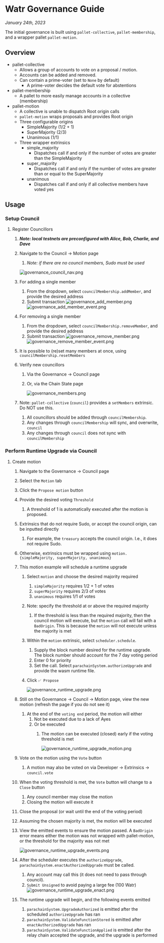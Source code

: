 # Watr Governance Guide
*January 24th, 2023*

The initial governance is built using `pallet-collective`, `pallet-membership`, and a wrapper pallet `pallet-motion`.

## Overview
- pallet-collective
    - Allows a group of accounts to vote on a proposal / motion.
    - Accounts can be added and removed.
    - Can contain a prime-voter (set to `None` by default)
        - A prime-voter decides the default vote for abstentions
- pallet-membership
    - A pallet to more easily manage accounts in a collective (membership)
- pallet-motion
    - A collective is unable to dispatch Root origin calls
    - `pallet-motion` wraps proposals and provides Root origin
    - Three configurable origins
        - SimpleMajority (1/2 + 1)
        - SuperMajority (2/3)
        - Unanimous (1/1)
    - Three wrapper extrinsics
        - simple_majority
            - Dispatches call if and only if the number of votes are greater than the SimpleMajority
        - super_majority
            - Dispatches call if and only if the number of votes are greater than or equal to the SuperMajority
        - unanimous
            - Dispatches call if and only if all collective members have voted yes

## Usage
### Setup Council
1. Register Councillors
   1.  ***Note: local testnets are preconfigured with Alice, Bob, Charlie, and Dave***
    2. Navigate to the Council -> Motion page
       1. *Note: if there are no council members, Sudo must be used* 
       
        ![governance_council_nav.png](images/governance_council_nav.png)
        
    3. For adding a single member
        1. From the dropdown, select `councilMembership.addMember`, and provide the desired address
        2. Submit transaction
        ![governance_add_member.png](images/governance_add_member.png)
        ![governance_add_member_event.png](images/governance_add_member_event.png)
    4. For removing a single member
        1. From the dropdown, select `councilMembership.removeMember`, and provide the desired address
        2. Submit transaction
        ![governance_remove_member.png](images/governance_remove_member.png)
        ![governance_remove_member_event.png](images/governance_remove_member_event.png)
    5. It is possible to (re)set many members at once, using `councilMembership.resetMembers` 
            
    6. Verify new councillors
        1. Via the Governance → Council page
        2. Or, via the Chain State page
            
            ![governance_members.png](images/governance_members.png)
            
    7. Note: `pallet-collective` (`council`) provides a `setMembers` extrinsic. Do NOT use this.
        1. All councillors should be added through `councilMembership`.
        2. Any changes through `councilMembership` will sync, and overwrite, `council`
        3. Any changes through `council` does not sync with `councilMembership`

### Perform Runtime Upgrade via Council
1. Create motion
    1. Navigate to the Governance → Council page
    2. Select the `Motion` tab
    3. Click the `Propose motion` button
    4. Provide the desired voting `Threshold`
        1. A threshold of 1 is automatically executed after the motion is proposed.
    5. Extrinsics that do not require Sudo, or accept the council origin, can be inputted directly
        1. For example, the `treasury` accepts the council origin. I.e., it does not require Sudo.
    6. Otherwise, extrinsics must be wrapped using `motion.{simpleMajority, superMajority, unanimous}`
    7. This motion example will schedule a runtime upgrade
        1. Select `motion` and choose the desired majority required
            1. `simpleMajority` requires 1/2 + 1 of votes
            2. `superMajority` requires 2/3 of votes
            3. `unanimous` requires 1/1 of votes
        2. Note: specify the threshold at or above the required majority
            1. If the threshold is less than the required majority, then the council motion will execute, but the `motion` call will fail with a `BadOrigin`. This is because the `motion` will not execute unless the majority is met
        3. Within the `motion` extrinsic, select `scheduler.schedule`. 
           1. Supply the block number desired for the runtime upgrade. The block number should account for the 7 day voting period
           2. Enter 0 for priority
           3. Set the call. Select `parachainSystem.authorizeUpgrade` and provide the wasm runtime file. 
        4. Click `✅ Propose`
            
            ![governance_runtime_upgrade.png](images/governance_runtime_upgrade.png)
            
    8. Still on the Governance → Council → Motion page, view the new motion (refresh the page if you do not see it)
        1. At the end of the `voting end` period, the motion will either
            1. Not be executed due to a lack of Ayes
            2. Or be executed
                1. The motion can be executed (closed) early if the voting threshold is met
                    
                    ![governance_runtime_upgrade_motion.png](images/governance_runtime_upgrade_motion.png)
                    
    9. Vote on the motion using the `Vote` button
        1. A motion may also be voted on via Developer → Extrinsics → `council.vote`
    10. When the voting threshold is met, the `Vote` button will change to a `Close` button
        1. Any council member may close the motion
        2. Closing the motion will execute it
    11. Close the proposal (or wait until the end of the voting period)
    12. Assuming the chosen majority is met, the motion will be executed
    13. View the emitted events to ensure the motion passed. A `BadOrigin` error means either the motion was not wrapped with pallet-motion, or the threshold for the majority was not met        
        
        ![governance_runtime_upgrade_events.png](images/governance_runtime_upgrade_events.png)
    14. After the scheduler executes the `authorizeUpgrade`, `parachainSystem.enactAuthorizedUpgrade` must be called.
        1.  Any account may call this (it does not need to pass through council).
        2.  `Submit Unsigned` to avoid paying a large fee (100 Watr)
        ![governance_runtime_upgrade_enact.png](images/governance_runtime_upgrade_enact.png)
    15. The runtime upgrade will begin, and the following events emitted
        1.  `parachainSystem.UpgradeAuthorized` is emitted after the scheduled `authorizeUpgrade` has ran
        2.  `parachainSystem.ValidateFunctionStored` is emitted after `enactAuthorizedUpgrade` has ran
        3.  `parachainSystem.ValidateFunctionApplied` is emitted after the relay chain accepted the upgrade, and the upgrade is performed

